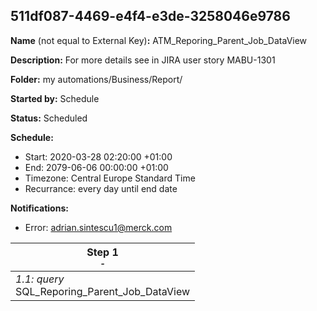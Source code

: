## 511df087-4469-e4f4-e3de-3258046e9786

**Name** (not equal to External Key)**:** ATM_Reporing_Parent_Job_DataView

**Description:** For more details see in JIRA user story MABU-1301

**Folder:** my automations/Business/Report/

**Started by:** Schedule

**Status:** Scheduled

**Schedule:**

* Start: 2020-03-28 02:20:00 +01:00
* End: 2079-06-06 00:00:00 +01:00
* Timezone: Central Europe Standard Time
* Recurrance: every day until end date

**Notifications:**

* Error: adrian.sintescu1@merck.com

| Step 1<br>_<small>-</small>_ |
| --- |
| _1.1: query_<br>SQL_Reporing_Parent_Job_DataView |

